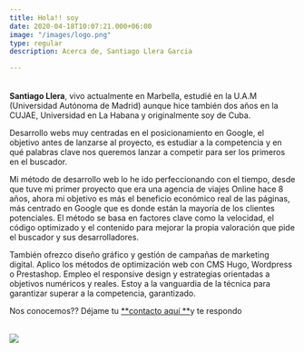 ```yaml
---
title: Hola!! soy
date: 2020-04-18T10:07:21.000+06:00
image: "/images/logo.png"
type: regular
description: Acerca de, Santiago Llera Garcia

---
```

###### 

**Santiago Llera**, vivo actualmente en Marbella, estudié en la U.A.M (Universidad Autónoma de Madrid) aunque hice también dos años en la CUJAE, Universidad en La Habana y originalmente soy de Cuba.

Desarrollo webs muy centradas en el posicionamiento en Google, el objetivo antes de lanzarse al proyecto, es estudiar a la competencia y en qué palabras clave nos queremos lanzar a competir para ser los primeros en el buscador.

Mi método de desarrollo web lo he ido perfeccionando con el tiempo, desde que tuve mi primer proyecto que era una agencia de viajes Online hace 8 años, ahora mi objetivo es más el beneficio económico real de las páginas, más centrado en Google que es donde están la mayoría de los clientes potenciales. El método se basa en factores clave como la velocidad, el código optimizado y el contenido para mejorar la propia valoración que pide el buscador y sus desarrolladores.

También ofrezco diseño gráfico y gestión de campañas de marketing digital. Aplico los métodos de optimización web con CMS Hugo, Wordpress o Prestashop. Empleo el responsive design y estrategias orientadas a objetivos numéricos y reales. Estoy a la vanguardia de la técnica para garantizar superar a la competencia, garantizado.

Nos conocemos?? Déjame tu [**contacto aquí **](https://www.googleate.es/contact/ "Contacto")y te respondo

###### 

![](/images/linked.jpg)